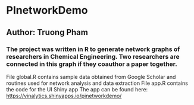# PInetworkDemo
## Author: Truong Pham 
### The project was written in R to generate network graphs of researchers in Chemical Engineering. Two researchers are connected in this graph if they coauthor a paper together. 
File global.R contains sample data obtained from Google Scholar and routines used for network analysis and data extraction 
File app.R contains the code for the UI Shiny app 
The app can be found here: 
https://vinalytics.shinyapps.io/pinetworkdemo/
